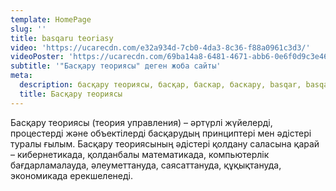 ```yaml
---
template: HomePage
slug: ''
title: basqaru teoriasy
video: 'https://ucarecdn.com/e32a934d-7cb0-4da3-8c36-f88a0961c3d3/'
videoPoster: 'https://ucarecdn.com/69ba14a8-6481-4671-abb6-0e6f0d9c3e46/'
subtitle: '"Басқару теориясы" деген жоба сайты'
meta:
  description: басқару теориясы, басқар, баскар, баскару, basqar, basqaru, baskar, baskaru, asqar.
  title: Басқару теориясы
---
```

Басқару теориясы (теория управления) – әртүрлі жүйелерді, процестерді және объектілерді басқарудың принциптері мен әдістері туралы ғылым. Басқару теориясының әдістері қолдану саласына қарай – кибернетикада, қолданбалы математикада, компьютерлік бағдарламалауда, әлеуметтануда, саясаттануда, құқықтануда, экономикада ерекшеленеді.